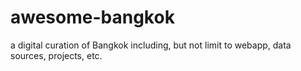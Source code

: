 # awesome-bangkok
a digital curation of Bangkok including, but not limit to webapp, data sources, projects, etc. 
